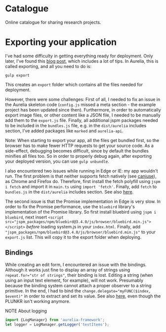 # Catalogue
Online catalogue for sharing research projects.


# Exporting your application

I've had some difficulty in getting everything ready for deployment. Only later, I've found this [blog post](http://ilikekillnerds.com/2016/02/the-definitive-guide-to-bundling-exporting-in-aurelia/),
which includes a lot of tips. In Aurelia, this is called exporting, and all you need to do is:  

```gulp export```

This creates an `export` folder which contains all the files needed for deployment.

However, there were some challenges: First of all, I needed to fix an issue in the Aurelia skeleton code 
(`config.js` missed a meta section - the example project has been updated since then). Furthermore, in order to automatically export image 
files, or other content like a JSON file, I needed to be manually add them to the `export.js` file. Finally, all additional jspm packages 
needed to be included in the `bundles.js` file, e.g. in the `dist/aurelia` includes section, I've added packages like `marked` and
`aurelia-api`.

Note: When starting to export your app, all the files get bundled first, so the browser has to make fewer HTTP requests to get your source 
code. As a side-effect, debugging becomes difficult, since by default the bundles minifies all files too. So in order to properly debug again,
after exporting your deployed version, you can use `gulp unbundle`.  

I also encountered two issues while running in Edge or IE: my app wouldn't run. The first problem is that neither supports fetch natively (see 
[caniuse](caniuse.com/#feat=fetch)), as Chrome and Firefox do. Therefore, first install the fetch polyfill using `jspm i fetch` and import it in
`main.ts` using `import 'fetch'`. Finally, add `fetch` to `bundles.js` in the `dist/aurelia` includes section. See also
[here](https://github.com/aurelia/fetch-client/blob/master/doc/article/en-US/http-services.md).  

The second issue is that the Promise implementation in Edge is very slow. In order to fix the Promise performance, use the `bluebird` library's 
implementation of the Promise library. So first install bluebird using `jspm i bluebird`, next insert 
`<script src="jspm_packages/npm/bluebird@3.4.0/js/browser/bluebird.min.js"></script>` _before_ loading system.js in your `index.html`. Finally, add
`"jspm_packages/npm/bluebird@3.4.0/js/browser/bluebird.min.js"` to your `export.js` list. This will copy it to the export folder when deploying. 

## Bindings

While creating an edit form, I encountered an issue with the bindings. Although it works just fine to display an array of strings using `repeat.for="str of strings"`, their binding is lost. Editing a string (when using an input text element, for example), will not work. Presumably because the binding system cannot attach a proper observer to a string primitive. In the end, I had to bind the `change.delegate="myFUNC($index, $event)"` in order to extract and set its value. See also [here](http://blog.williamhayes.org/2015/08/dynamic-input-list-in-aurelia.html), even though the PLUNKR isn't working anymore. 

NOTE About logging

```javascript
import {LogManager} from 'aurelia-framework';
let logger = LogManager.getLogger('testItems');
```
